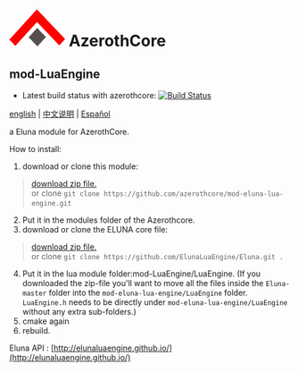 # ![logo](https://raw.githubusercontent.com/azerothcore/azerothcore.github.io/master/images/logo-github.png) AzerothCore
## mod-LuaEngine
- Latest build status with azerothcore: [![Build Status](https://github.com/azerothcore/mod-eluna-lua-engine/workflows/core-build/badge.svg?branch=master&event=push)](https://github.com/azerothcore/mod-eluna-lua-engine)

[english](README.md) | [中文说明](README_CN.md) | [Español](README_ES.md)

a Eluna module for AzerothCore.

How to install:

1. download or clone this module:  
>   [download zip file.](https://github.com/azerothcore/mod-eluna-lua-engine/archive/master.zip)  
>   or clone `git clone https://github.com/azerothcore/mod-eluna-lua-engine.git`  
2. Put it in the modules folder of the Azerothcore.  
3. download or clone the ELUNA core file:  
>   [download zip file.](https://github.com/ElunaLuaEngine/Eluna/archive/master.zip)  
>   or clone `git clone https://github.com/ElunaLuaEngine/Eluna.git .`  
4. Put it in the lua module folder:mod-LuaEngine/LuaEngine. (If you downloaded the zip-file you'll want to move all the files inside the `Eluna-master` folder into the `mod-eluna-lua-engine/LuaEngine` folder. `LuaEngine.h` needs to be directly under `mod-eluna-lua-engine/LuaEngine` without any extra sub-folders.)
5. cmake again  
6. rebuild. 

Eluna API : 
[http://elunaluaengine.github.io/](http://elunaluaengine.github.io/)
